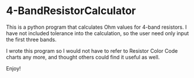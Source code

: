 # 4-BandResistorCalculator
This is a python program that calculates Ohm values for 4-band resistors. I have not included tolerance into the calculation, so the user need only input the first three bands. 

I wrote this program so I would not have to refer to Resistor Color Code charts any more, and thought others could find it useful as well.

Enjoy!
